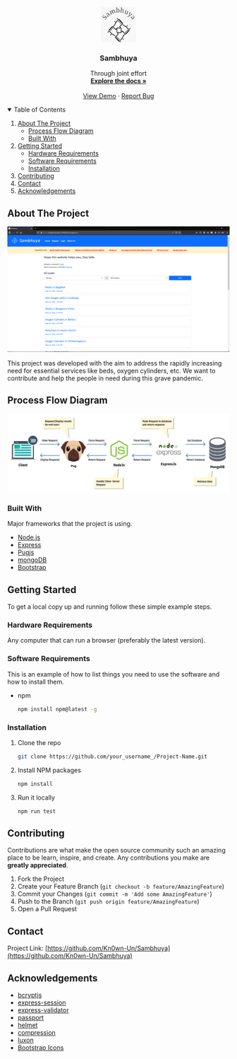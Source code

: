 <br />
<p align="center">
  <a href="https://github.com/Kn0wn-Un/Sambhuya">
    <img src="images/logo.jpeg" alt="Logo" width="80" height="80">
  </a>

  <h3 align="center">Sambhuya</h3>

  <p align="center">
    Through joint effort
    <br />
    <a href="https://github.com/Kn0wn-Un/Sambhuya"><strong>Explore the docs »</strong></a>
    <br />
    <br />
    <a href="https://whispering-bayou-87828.herokuapp.com/" target="_blank">View Demo</a>
    ·
    <a href="https://github.com/Kn0wn-Un/Sambhuya/issues">Report Bug</a>
  </p>
</p>

<details open="open">
  <summary>Table of Contents</summary>
  <ol>
    <li>
      <a href="#about-the-project">About The Project</a>
      <ul>
        <li><a href="#process-flow-diagram">Process Flow Diagram</a></li>
        <li><a href="#built-with">Built With</a></li>
      </ul>
    </li>
    <li>
      <a href="#getting-started">Getting Started</a>
      <ul>
        <li><a href="#hardware-requirements">Hardware Requirements</a></li>
        <li><a href="#software-requirements">Software Requirements</a></li>
        <li><a href="#installation">Installation</a></li>
      </ul>
    </li>
    <li><a href="#contributing">Contributing</a></li>
    <li><a href="#contact">Contact</a></li>
    <li><a href="#acknowledgements">Acknowledgements</a></li>
  </ol>
</details>

## About The Project

[![Sambhuya][product-screenshot]](https://whispering-bayou-87828.herokuapp.com/)

This project was developed with the aim to address the rapidly increasing need for essential services like beds, oxygen cylinders, etc. We want to contribute and help the people in need during this grave pandemic.

## Process Flow Diagram

[![Process Flow Diagram][process-diagram]](https://whispering-bayou-87828.herokuapp.com/)

### Built With

Major frameworks that the project is using.

-   [Node.js](https://nodejs.org/en/)
-   [Express](https://expressjs.com/)
-   [Pugjs](https://pugjs.org/api/getting-started.html)
-   [mongoDB](https://www.mongodb.com/)
-   [Bootstrap](https://getbootstrap.com/)

## Getting Started

To get a local copy up and running follow these simple example steps.

### Hardware Requirements

Any computer that can run a browser (preferably the latest version).

### Software Requirements

This is an example of how to list things you need to use the software and how to install them.

-   npm
    ```sh
    npm install npm@latest -g
    ```

### Installation

1. Clone the repo
    ```sh
    git clone https://github.com/your_username_/Project-Name.git
    ```
2. Install NPM packages
    ```sh
    npm install
    ```
3. Run it locally
    ```sh
    npm run test
    ```

## Contributing

Contributions are what make the open source community such an amazing place to be learn, inspire, and create. Any contributions you make are **greatly appreciated**.

1. Fork the Project
2. Create your Feature Branch (`git checkout -b feature/AmazingFeature`)
3. Commit your Changes (`git commit -m 'Add some AmazingFeature'`)
4. Push to the Branch (`git push origin feature/AmazingFeature`)
5. Open a Pull Request

## Contact

Project Link: [https://github.com/Kn0wn-Un/Sambhuya](https://github.com/Kn0wn-Un/Sambhuya)

## Acknowledgements

-   [bcryptjs](https://www.npmjs.com/package/bcryptjs)
-   [express-session](https://www.npmjs.com/package/express-session)
-   [express-validator](https://express-validator.github.io/)
-   [passport](http://www.passportjs.org/)
-   [helmet](https://helmetjs.github.io/)
-   [compression](https://www.npmjs.com/package/compression)
-   [luxon](https://www.npmjs.com/package/luxon)
-   [Bootstrap Icons](https://icons.getbootstrap.com/)

[product-screenshot]: images/screenshot.png
[process-diagram]: images/processflow.png
